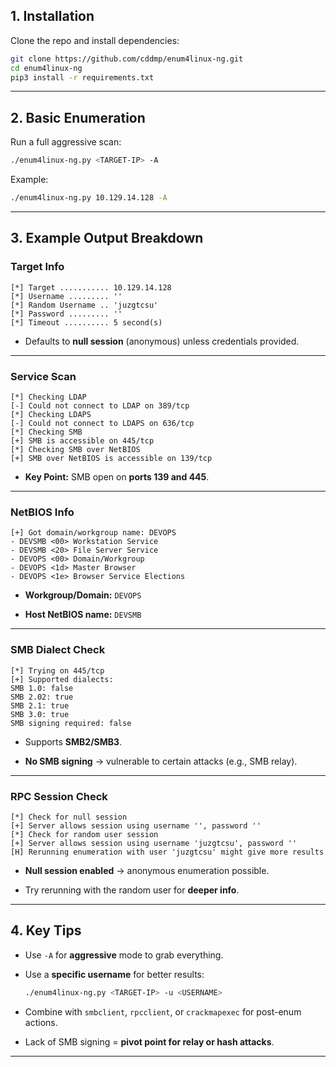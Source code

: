 
## **1. Installation**

Clone the repo and install dependencies:

```bash
git clone https://github.com/cddmp/enum4linux-ng.git
cd enum4linux-ng
pip3 install -r requirements.txt
```

---

## **2. Basic Enumeration**

Run a full aggressive scan:

```bash
./enum4linux-ng.py <TARGET-IP> -A
```

Example:

```bash
./enum4linux-ng.py 10.129.14.128 -A
```

---

## **3. Example Output Breakdown**

### **Target Info**

```
[*] Target ........... 10.129.14.128
[*] Username ......... ''
[*] Random Username .. 'juzgtcsu'
[*] Password ......... ''
[*] Timeout .......... 5 second(s)
```

- Defaults to **null session** (anonymous) unless credentials provided.
    

---

### **Service Scan**

```
[*] Checking LDAP
[-] Could not connect to LDAP on 389/tcp
[*] Checking LDAPS
[-] Could not connect to LDAPS on 636/tcp
[*] Checking SMB
[+] SMB is accessible on 445/tcp
[*] Checking SMB over NetBIOS
[+] SMB over NetBIOS is accessible on 139/tcp
```

- **Key Point:** SMB open on **ports 139 and 445**.
    

---

### **NetBIOS Info**

```
[+] Got domain/workgroup name: DEVOPS
- DEVSMB <00> Workstation Service
- DEVSMB <20> File Server Service
- DEVOPS <00> Domain/Workgroup
- DEVOPS <1d> Master Browser
- DEVOPS <1e> Browser Service Elections
```

- **Workgroup/Domain:** `DEVOPS`
    
- **Host NetBIOS name:** `DEVSMB`
    

---

### **SMB Dialect Check**

```
[*] Trying on 445/tcp
[+] Supported dialects:
SMB 1.0: false
SMB 2.02: true
SMB 2.1: true
SMB 3.0: true
SMB signing required: false
```

- Supports **SMB2/SMB3**.
    
- **No SMB signing** → vulnerable to certain attacks (e.g., SMB relay).
    

---

### **RPC Session Check**

```
[*] Check for null session
[+] Server allows session using username '', password ''
[*] Check for random user session
[+] Server allows session using username 'juzgtcsu', password ''
[H] Rerunning enumeration with user 'juzgtcsu' might give more results
```

- **Null session enabled** → anonymous enumeration possible.
    
- Try rerunning with the random user for **deeper info**.
    

---

## **4. Key Tips**

- Use `-A` for **aggressive** mode to grab everything.
    
- Use a **specific username** for better results:
    
    ```bash
    ./enum4linux-ng.py <TARGET-IP> -u <USERNAME>
    ```
    
- Combine with `smbclient`, `rpcclient`, or `crackmapexec` for post-enum actions.
    
- Lack of SMB signing = **pivot point for relay or hash attacks**.
    

---

